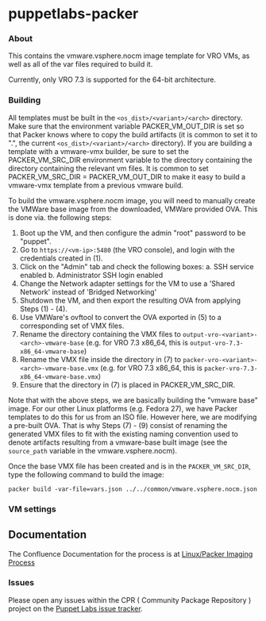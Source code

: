 # puppetlabs-packer

### About

This contains the vmware.vsphere.nocm image template for VRO VMs, as well as all of the var files
required to build it.

Currently, only VRO 7.3 is supported for the 64-bit architecture.

### Building

All templates must be built in the `<os_dist>/<variant>/<arch>` directory. Make sure that the environment variable PACKER\_VM\_OUT\_DIR is set so that Packer knows where to copy the build artifacts (it is common to set it to ".", the current `<os_dist>/<variant>/<arch>` directory). If you are building a template with a vmware-vmx builder, be sure to set the PACKER\_VM\_SRC\_DIR environment variable to the directory containing the directory containing the relevant vm files. It is common to set PACKER\_VM\_SRC\_DIR = PACKER\_VM\_OUT\_DIR to make it easy to build a vmware-vmx template from a previous vmware build.

To build the vmware.vsphere.nocm image, you will need to manually create the VMWare base image from the downloaded, VMWare provided OVA. This is done via. the following steps:
1. Boot up the VM, and then configure the admin "root" password to be "puppet".
2. Go to `https://<vm-ip>:5480` (the VRO console), and login with the credentials created in (1).
3. Click on the "Admin" tab and check the following boxes:
   a. SSH service enabled
   b. Administrator SSH login enabled
4. Change the Network adapter settings for the VM to use a 'Shared Network' instead of 'Bridged Networking' 
5. Shutdown the VM, and then export the resulting OVA from applying Steps (1) - (4).
6. Use VMWare's ovftool to convert the OVA exported in (5) to a corresponding set of VMX files.
7. Rename the directory containing the VMX files to `output-vro-<variant>-<arch>-vmware-base` (e.g. for VRO 7.3 x86\_64, this is `output-vro-7.3-x86_64-vmware-base`)
8. Rename the VMX file inside the directory in (7) to `packer-vro-<variant>-<arch>-vmware-base.vmx` (e.g. for VRO 7.3 x86\_64, this is `packer-vro-7.3-x86_64-vmware-base.vmx`)
9. Ensure that the directory in (7) is placed in PACKER\_VM\_SRC\_DIR.


Note that with the above steps, we are basically building the "vmware base" image. For our other Linux platforms (e.g. Fedora 27), we have Packer templates to do this for us from an ISO file. However here, we are modifying a pre-built OVA. That is why Steps (7) - (9) consist of renaming the generated VMX files to fit with the existing naming convention used to denote artifacts resulting from a vmware-base built image (see the `source_path` variable in the vmware.vsphere.nocm).

Once the base VMX file has been created and is in the `PACKER_VM_SRC_DIR`, type the following command to build the image:
```
packer build -var-file=vars.json ../../common/vmware.vsphere.nocm.json
```

### VM settings


## Documentation

The Confluence Documentation for the process is at [Linux/Packer Imaging Process](https://confluence.puppetlabs.com/display/SRE/Linux+Image+Packer+Generation)

### Issues

Please open any issues within the CPR ( Community Package Repository ) project on the [Puppet Labs issue tracker](https://tickets.puppetlabs.com/browse/CPR).
